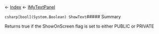 ← [Index](Api-Index) ← [IMyTextPanel](Sandbox.ModAPI.Ingame.IMyTextPanel)

```csharp[bool](System.Boolean) ShowText```##### Summary

Returns true if the ShowOnScreen flag is set to either PUBLIC or PRIVATE

